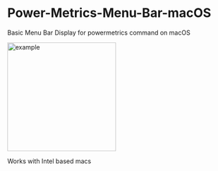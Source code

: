 # Power-Metrics-Menu-Bar-macOS
Basic Menu Bar Display for powermetrics command on macOS



<img width="246" alt="example" src="https://github.com/ambeckley/Power-Metrics-Menu-Bar-macOS/assets/45105699/37e7a086-b03a-4996-a163-731da1c32f61">



Works with Intel based macs
